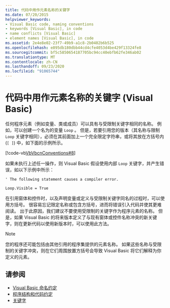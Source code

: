 ```yaml
---
title: 代码中用作元素名称的关键字
ms.date: 07/20/2015
helpviewer_keywords:
- Visual Basic code, naming conventions
- keywords [Visual Basic], in code
- name conflicts [Visual Basic]
- element names [Visual Basic], in code
ms.assetid: 2e4e8e02-23f7-49b9-a1c8-2b0402b6b525
ms.openlocfilehash: e895db180dbb44cd4cfe4053d4be429f13324fe8
ms.sourcegitcommit: bf5c5850654187705bc94cc40ebfb62fe346ab02
ms.translationtype: MT
ms.contentlocale: zh-CN
ms.lasthandoff: 09/23/2020
ms.locfileid: "91065744"
---
```

# <a name="keywords-as-element-names-in-code-visual-basic"></a>代码中用作元素名称的关键字 (Visual Basic)

任何程序元素（例如变量、类或成员）可以具有与受限制关键字相同的名称。 例如，可以创建一个名为的变量 `Loop` 。 但是，若要引用您的版本（其名称与限制 `Loop` 关键字相同），必须在其前面加上一个完全限定字符串，或将其放在方括号内 (`[ ]`) 中，如下面的示例所示。  
  
 [!code-vb[VbVbcnConventions#8](~/samples/snippets/visualbasic/VS_Snippets_VBCSharp/VbVbcnConventions/VB/Class1.vb#8)]  
  
 如果未执行上述任一操作，则 Visual Basic 假设使用内部 `Loop` 关键字，并产生错误，如以下示例中所示：  
  
 `' The following statement causes a compiler error.`  
  
 `Loop.Visible = True`  
  
 在引用窗体和控件时，以及声明变量或定义与受限制关键字同名的过程时，可以使用方括号。 很容易忘记限定名称或包含方括号，进而将错误引入代码并使其更难阅读。 出于此原因，我们建议不要使用受限制的关键字作为程序元素的名称。 但是，如果 Visual Basic 的将来版本定义了与现有窗体或控件名称冲突的新关键字，则在更新代码以使用新版本时，可以使用此方法。  
  
> [!NOTE]
> 您的程序还可能包括由其他引用的程序集提供的元素名称。 如果这些名称与受限制的关键字冲突，则在它们周围放置方括号会导致 Visual Basic 将它们解释为你定义的元素。  
  
## <a name="see-also"></a>请参阅

- [Visual Basic 命名约定](naming-conventions.md)
- [程序结构和代码约定](program-structure-and-code-conventions.md)
- [关键字](../../language-reference/keywords/index.md)
